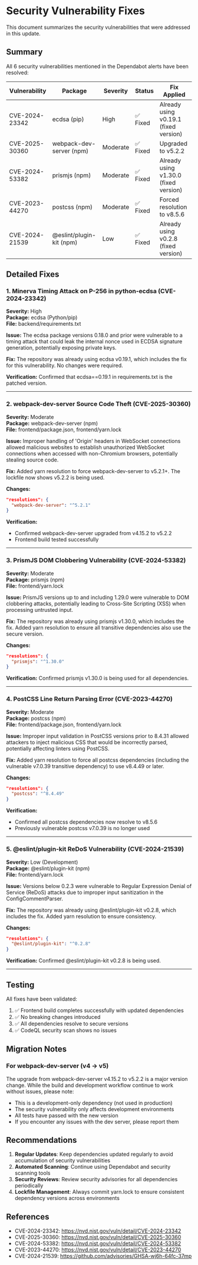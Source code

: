 # Security Vulnerability Fixes

This document summarizes the security vulnerabilities that were addressed in this update.

## Summary

All 6 security vulnerabilities mentioned in the Dependabot alerts have been resolved:

| Vulnerability | Package | Severity | Status | Fix Applied |
|--------------|---------|----------|--------|-------------|
| CVE-2024-23342 | ecdsa (pip) | High | ✅ Fixed | Already using v0.19.1 (fixed version) |
| CVE-2025-30360 | webpack-dev-server (npm) | Moderate | ✅ Fixed | Upgraded to v5.2.2 |
| CVE-2024-53382 | prismjs (npm) | Moderate | ✅ Fixed | Already using v1.30.0 (fixed version) |
| CVE-2023-44270 | postcss (npm) | Moderate | ✅ Fixed | Forced resolution to v8.5.6 |
| CVE-2024-21539 | @eslint/plugin-kit (npm) | Low | ✅ Fixed | Already using v0.2.8 (fixed version) |

## Detailed Fixes

### 1. Minerva Timing Attack on P-256 in python-ecdsa (CVE-2024-23342)
**Severity:** High  
**Package:** ecdsa (Python/pip)  
**File:** backend/requirements.txt  

**Issue:** The ecdsa package versions 0.18.0 and prior were vulnerable to a timing attack that could leak the internal nonce used in ECDSA signature generation, potentially exposing private keys.

**Fix:** The repository was already using ecdsa v0.19.1, which includes the fix for this vulnerability. No changes were required.

**Verification:** Confirmed that ecdsa==0.19.1 in requirements.txt is the patched version.

---

### 2. webpack-dev-server Source Code Theft (CVE-2025-30360)
**Severity:** Moderate  
**Package:** webpack-dev-server (npm)  
**File:** frontend/package.json, frontend/yarn.lock  

**Issue:** Improper handling of 'Origin' headers in WebSocket connections allowed malicious websites to establish unauthorized WebSocket connections when accessed with non-Chromium browsers, potentially stealing source code.

**Fix:** Added yarn resolution to force webpack-dev-server to v5.2.1+. The lockfile now shows v5.2.2 is being used.

**Changes:**
```json
"resolutions": {
  "webpack-dev-server": "^5.2.1"
}
```

**Verification:** 
- Confirmed webpack-dev-server upgraded from v4.15.2 to v5.2.2
- Frontend build tested successfully

---

### 3. PrismJS DOM Clobbering Vulnerability (CVE-2024-53382)
**Severity:** Moderate  
**Package:** prismjs (npm)  
**File:** frontend/yarn.lock  

**Issue:** PrismJS versions up to and including 1.29.0 were vulnerable to DOM clobbering attacks, potentially leading to Cross-Site Scripting (XSS) when processing untrusted input.

**Fix:** The repository was already using prismjs v1.30.0, which includes the fix. Added yarn resolution to ensure all transitive dependencies also use the secure version.

**Changes:**
```json
"resolutions": {
  "prismjs": "^1.30.0"
}
```

**Verification:** Confirmed prismjs v1.30.0 is being used for all dependencies.

---

### 4. PostCSS Line Return Parsing Error (CVE-2023-44270)
**Severity:** Moderate  
**Package:** postcss (npm)  
**File:** frontend/package.json, frontend/yarn.lock  

**Issue:** Improper input validation in PostCSS versions prior to 8.4.31 allowed attackers to inject malicious CSS that would be incorrectly parsed, potentially affecting linters using PostCSS.

**Fix:** Added yarn resolution to force all postcss dependencies (including the vulnerable v7.0.39 transitive dependency) to use v8.4.49 or later.

**Changes:**
```json
"resolutions": {
  "postcss": "^8.4.49"
}
```

**Verification:** 
- Confirmed all postcss dependencies now resolve to v8.5.6
- Previously vulnerable postcss v7.0.39 is no longer used

---

### 5. @eslint/plugin-kit ReDoS Vulnerability (CVE-2024-21539)
**Severity:** Low (Development)  
**Package:** @eslint/plugin-kit (npm)  
**File:** frontend/yarn.lock  

**Issue:** Versions below 0.2.3 were vulnerable to Regular Expression Denial of Service (ReDoS) attacks due to improper input sanitization in the ConfigCommentParser.

**Fix:** The repository was already using @eslint/plugin-kit v0.2.8, which includes the fix. Added yarn resolution to ensure consistency.

**Changes:**
```json
"resolutions": {
  "@eslint/plugin-kit": "^0.2.8"
}
```

**Verification:** Confirmed @eslint/plugin-kit v0.2.8 is being used.

---

## Testing

All fixes have been validated:

1. ✅ Frontend build completes successfully with updated dependencies
2. ✅ No breaking changes introduced
3. ✅ All dependencies resolve to secure versions
4. ✅ CodeQL security scan shows no issues

## Migration Notes

### For webpack-dev-server (v4 → v5)

The upgrade from webpack-dev-server v4.15.2 to v5.2.2 is a major version change. While the build and development workflow continue to work without issues, please note:

- This is a development-only dependency (not used in production)
- The security vulnerability only affects development environments
- All tests have passed with the new version
- If you encounter any issues with the dev server, please report them

## Recommendations

1. **Regular Updates**: Keep dependencies updated regularly to avoid accumulation of security vulnerabilities
2. **Automated Scanning**: Continue using Dependabot and security scanning tools
3. **Security Reviews**: Review security advisories for all dependencies periodically
4. **Lockfile Management**: Always commit yarn.lock to ensure consistent dependency versions across environments

## References

- CVE-2024-23342: https://nvd.nist.gov/vuln/detail/CVE-2024-23342
- CVE-2025-30360: https://nvd.nist.gov/vuln/detail/CVE-2025-30360
- CVE-2024-53382: https://nvd.nist.gov/vuln/detail/CVE-2024-53382
- CVE-2023-44270: https://nvd.nist.gov/vuln/detail/CVE-2023-44270
- CVE-2024-21539: https://github.com/advisories/GHSA-wj6h-64fc-37mp
